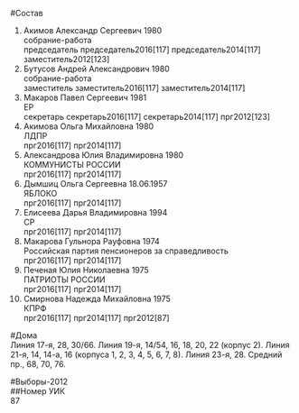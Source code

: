 #Состав  
1. Акимов Александр Сергеевич 1980  
    собрание-работа  
    председатель председатель2016[117] председатель2014[117] заместитель2012[123]  
2. Бутусов Андрей Александрович 1980  
    собрание-работа  
    заместитель заместитель2016[117] заместитель2014[117]  
3. Макаров Павел Сергеевич 1981  
    ЕР  
    секретарь секретарь2016[117] секретарь2014[117] прг2012[123]  
4. Акимова Ольга Михайловна 1980  
    ЛДПР  
    прг2016[117] прг2014[117]  
5. Александрова Юлия Владимировна 1980  
    КОММУНИСТЫ РОССИИ  
    прг2016[117] прг2014[117]  
6. Дымшиц Ольга Сергеевна 18.06.1957  
    ЯБЛОКО  
    прг2016[117] прг2014[117]  
7. Елисеева Дарья Владимировна 1994  
    СР  
    прг2016[117] прг2014[117]  
8. Макарова Гульнора Рауфовна 1974  
    Российская партия пенсионеров за справедливость  
    прг2016[117] прг2014[117]  
9. Печеная Юлия Николаевна 1975  
    ПАТРИОТЫ РОССИИ  
    прг2016[117] прг2014[117]  
10. Смирнова Надежда Михайловна 1975  
    КПРФ  
    прг2016[117] прг2014[117] прг2012[87]  
  
#Дома  
Линия 17-я,      28, 30/66. Линия 19-я,      14/54, 16, 18, 20, 22 (корпус 2). Линия 21-я,      14, 14-а, 16 (корпуса 1, 2, 3, 4, 5, 6, 7, 8). Линия 23-я,    28. Средний пр.,      68, 70, 76.  
  
#Выборы-2012  
##Номер УИК  
87  
